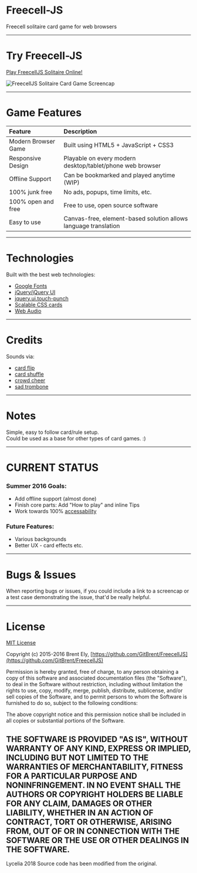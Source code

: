 # Freecell-JS  

Freecell solitaire card game for web browsers

**************************************************************************************************
# Try Freecell-JS
[Play FreecellJS Solitaire Online!](https://gitbrent.github.io/FreecellJS/demo/FreecellJS.html)  

![FreecellJS Solitaire Card Game Screencap](https://gitbrent.github.io/FreecellJS/img/freecell-js-game.png)

**************************************************************************************************
# Game Features

| Feature             | Description |
| :------------------ | :---------- |
| Modern Browser Game | Built using HTML5 + JavaScript + CSS3
| Responsive Design   | Playable on every modern desktop/tablet/phone web browser
| Offline Support     | Can be bookmarked and played anytime (WIP)
| 100% junk free      | No ads, popups, time limits, etc.
| 100% open and free  | Free to use, open source software
| Easy to use         | Canvas-free, element-based solution allows language translation

**************************************************************************************************
# Technologies
Built with the best web technologies:
* [Google Fonts](https://fonts.google.com)
* [jQuery/jQuery UI](https://jquery.com/)
* [jquery.ui.touch-punch](https://github.com/furf/jquery-ui-touch-punch)
* [Scalable CSS cards](http://donpark.github.io/scalable-css-playing-cards/)
* [Web Audio](https://developer.mozilla.org/en-US/docs/Web/API/Web_Audio_API)

**************************************************************************************************
# Credits
Sounds via:
* [card flip](https://freesound.org/people/f4ngy/sounds/240776/)
* [card shuffle](https://freesound.org/people/deathpie/sounds/19245/)
* [crowd cheer](https://soundbible.com/1700-5-Sec-Crowd-Cheer.html)
* [sad trombone](https://freesound.org/people/Benboncan/sounds/73581/)

**************************************************************************************************
# Notes
Simple, easy to follow card/rule setup.  
Could be used as a base for other types of card games. :)  

**************************************************************************************************
# CURRENT STATUS
### Summer 2016 Goals:  
* Add offline support (almost done)
* Finish core parts: Add "How to play" and inline Tips
* Work towards 100% [accessability](https://en.wikipedia.org/wiki/Web_accessibility)

### Future Features:
* Various backgrounds
* Better UX - card effects etc.

**************************************************************************************************
# Bugs & Issues

When reporting bugs or issues, if you could include a link to a screencap or a test
case demonstrating the issue, that'd be really helpful.

**************************************************************************************************
# License

[MIT License](http://opensource.org/licenses/MIT)

Copyright (c) 2015-2016 Brent Ely, [https://github.com/GitBrent/FreecellJS](https://github.com/GitBrent/FreecellJS)

Permission is hereby granted, free of charge, to any person obtaining a copy of this software and associated documentation files (the "Software"), to deal in the Software without restriction, including without limitation the rights to use, copy, modify, merge, publish, distribute, sublicense, and/or sell copies of the Software, and to permit persons to whom the Software is furnished to do so, subject to the following conditions:

The above copyright notice and this permission notice shall be included in all copies or substantial portions of the Software.

THE SOFTWARE IS PROVIDED "AS IS", WITHOUT WARRANTY OF ANY KIND, EXPRESS OR IMPLIED, INCLUDING BUT NOT LIMITED TO THE WARRANTIES OF MERCHANTABILITY, FITNESS FOR A PARTICULAR PURPOSE AND NONINFRINGEMENT. IN NO EVENT SHALL THE AUTHORS OR COPYRIGHT HOLDERS BE LIABLE FOR ANY CLAIM, DAMAGES OR OTHER LIABILITY, WHETHER IN AN ACTION OF CONTRACT, TORT OR OTHERWISE, ARISING FROM, OUT OF OR IN CONNECTION WITH THE SOFTWARE OR THE USE OR OTHER DEALINGS IN THE SOFTWARE.
----------------------------------------
Lycelia 2018
Source code has been modified from the original.
